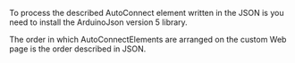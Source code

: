 To process the described AutoConnect element written in the JSON is you need to install the ArduinoJson version 5 library.

The order in which AutoConnectElements are arranged on the custom Web page is the order described in JSON.